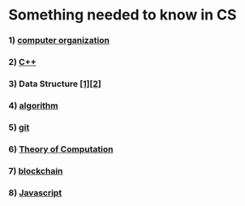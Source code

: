 
# Something needed to know in CS


### 1) [computer organization](./fundamental/Computer_Organization.md)

### 2) [C++](./programming_language/conceptC++.md)

### 3) Data Structure [[1]](./data_structure/dataStructureBasic.md)[[2]](./data_structure/dataStructureAdvanced.md)

### 4) [algorithm](./algorithm)

### 5) [git](./fundamental/Git.md)

### 6) [Theory of Computation](./fundamental/TOC.md)

### 7) [blockchain](./blockchain/blockchain-concept.md)

### 8) [Javascript](./programming_language/JS)
